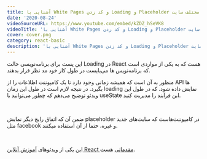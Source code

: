 ```yaml
---
title: آشنایی با White Pages و کد زدن Loading و Placeholder برای بخش های مختلف سایت
date: '2020-08-24'
videoSourceURL: https://www.youtube.com/embed/kZDZ_hSeVK8
videoTitle: 'آشنایی با White Pages و کد زدن Loading و Placeholder برای بخش های مختلف سایت'
cover: cover.png
category: react-basic
description: 'آشنایی با White Pages و کد زدن Loading و Placeholder برای بخش های مختلف سایت'
---
```


این پست برای برنامه‌نویسی حالت Loading در React هست که به یکی از مواردی است که برنامه‌نویس ها می‌بایست در طول کار خود مد نظر قرار بدهند.

منظور به آن است که همیشه زمانی وجود دارد تا یک کامپوننت اطلاعات را از API ها بگیرد.
در نتیجه لازم است در طول این زمان loading نمایش داده شود. که در طول این ویدئو توضیح می‌دهم که چطور می‌توانید با useState این فرآیند را مدیریت کنید.

<br />

ضمن آن که اتفاق رایج دیگر نمایش placeholder در کامپوننت‌هاست که سایت‌های جدید مثل
facebook و غیره، حتما از آن استفاده میکنند.

<br />

این یکی از ویدئو‌های
[آموزش آنلاین React مقدماتی](/react-basic-course)
هست.
